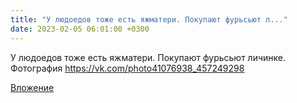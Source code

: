 ```yaml
---
title: "У людоедов тоже есть яжматери. Покупают фурьсьют л..."
date: 2023-02-05 06:01:00 +0300
---
```


У людоедов тоже есть яжматери. Покупают фурьсьют личинке.
Фотография
https://vk.com/photo41076938_457249298

[Вложение](https://vk.com/photo41076938_457249298)
